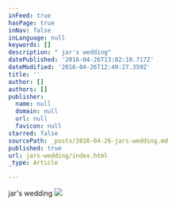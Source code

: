 ```yaml
---
inFeed: true
hasPage: true
inNav: false
inLanguage: null
keywords: []
description: " jar's wedding"
datePublished: '2016-04-26T13:02:10.717Z'
dateModified: '2016-04-26T12:49:27.359Z'
title: ''
author: []
authors: []
publisher:
  name: null
  domain: null
  url: null
  favicon: null
starred: false
sourcePath: _posts/2016-04-26-jars-wedding.md
published: true
url: jars-wedding/index.html
_type: Article

---
```

jar's wedding
![](https://the-grid-user-content.s3-us-west-2.amazonaws.com/9e3bbf39-39bd-49fe-a7d9-4f3923739905.jpg)